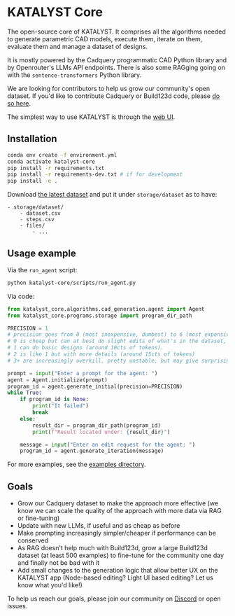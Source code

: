 # KATALYST Core

The open-source core of KATALYST. It comprises all the algorithms needed to generate parametric CAD models, execute them, iterate on them, evaluate them and manage a dataset of designs.

It is mostly powered by the Cadquery programmatic CAD Python library and by Openrouter's LLMs API endpoints. There is also some RAGging going on with the `sentence-transformers` Python library.

We are looking for contributors to help us grow our community's open dataset. If you'd like to contribute Cadquery or Build123d code, please [do so here](https://discord.gg/8BuBk8yuvw).

The simplest way to use KATALYST is through the [web UI](https://katalyst-labs.com).

## Installation

```bash
conda env create -f environment.yml
conda activate katalyst-core
pip install -r requirements.txt
pip install -r requirements-dev.txt # if for development
pip install -e .
```

Download [the latest dataset](https://api.katalyst-labs.com/dataset/download) and put it under `storage/dataset` as to have:

```
- storage/dataset/
    - dataset.csv
    - steps.csv
    - files/
        - ...
```

## Usage example

Via the `run_agent` script:

```bash
python katalyst-core/scripts/run_agent.py
```

Via code:

```py
from katalyst_core.algorithms.cad_generation.agent import Agent
from katalyst_core.programs.storage import program_dir_path

PRECISION = 1
# precision goes from 0 (most inexpensive, dumbest) to 6 (most expensive, most refined)
# 0 is cheap but can at best do slight edits of what's in the dataset, otherwise it fails often (around 2cts of tokens)
# 1 can do basic designs (around 10cts of tokens).
# 2 is like 1 but with more details (around 15cts of tokens)
# 3+ are increasingly overkill, pretty unstable, but may give surprisingly good results (around 20cts to 1$ of tokens)

prompt = input("Enter a prompt for the agent: ")
agent = Agent.initialize(prompt)
program_id = agent.generate_initial(precision=PRECISION)
while True:
    if program_id is None:
        print("It failed")
        break
    else:
        result_dir = program_dir_path(program_id)
        print(f"Result located under: {result_dir}")

    message = input("Enter an edit request for the agent: ")
    program_id = agent.generate_iteration(message)
```

For more examples, see the [examples directory](./examples/).

## Goals

- Grow our Cadquery dataset to make the approach more effective (we know we can scale the quality of the approach with more data via RAG or fine-tuning)
- Update with new LLMs, if useful and as cheap as before
- Make prompting increasingly simpler/cheaper if performance can be conserved
- As RAG doesn't help much with Build123d, grow a large Build123d dataset (at least 500 examples) to fine-tune for the community one day and finally not be bad with it
- Add small changes to the generation logic that allow better UX on the KATALYST app (Node-based editing? Light UI based editing? Let us know what you'd like!)

To help us reach our goals, please join our community on [Discord](https://discord.gg/8BuBk8yuvw) or open issues.
